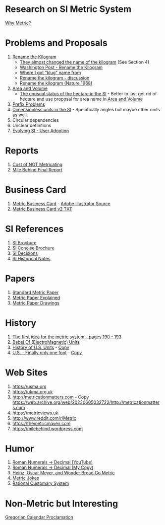
Research on SI Metric System
============================

[Why Metric?](WhyMetric.md)

Problems and Proposals
======================

1. [Rename the Kilogram](proposals/RenameKilogram.txt)
   - [They almost changed the name of the kilogram](proposals/17th-meeting-they-almost-changed-the-name-of-the-kilogram.pdf) (See Section 4)
   - [Washington Post - Rename the Kilogram](https://www.washingtonpost.com/opinions/while-youre-changing-the-kilogram-maybe-change-the-name-too/2017/07/12/19f9501e-6585-11e7-94ab-5b1f0ff459df_story.html)
   - [Where I got "klug" name from](https://www.tapatalk.com/groups/dozensonline/renaming-the-kilogram-t634.html)
   - [Rename the kilogram - discussion](https://www.quora.com/Should-the-kilogram-be-renamed-to-a-unit-without-a-prefix?share=1)
   - [Rename the kilogram (Nature 1968)](https://www.nature.com/articles/218209d0.pdf)
1. [Area and Volume](proposals/AreaAndVolume.md)
   - [The unusual status of the hectare in the SI](research/Brown_2022_Metrologia_59_062101.pdf) - Better to just get rid of hectare and use proposal for area name in [Area and Volume](proposals/AreaAndVolume.md)
1. [Prefix Problems](proposals/Prefixes.md)
1. [Dimensionless units in the SI](research/Mohr_2015_Metrologia_52_40.pdf) - Specifically angles but maybe other units as well.
1. Circular dependencies
1. Unclear definitions
1. [Evolving SI - User Adoption](research/Brown_2020_Metrologia_57_023001.pdf)


Reports
=======

1. [Cost of NOT Metricating](research/CostOfNonMetrication.pdf)
1. [Mile Behind Final Report](reports/MileBehind-sst-final-3.pdf)

Business Card
=============
1. [Metric Business Card](BusinessCard/MetricBusinessCard-v2-only.pdf) - [Adobe Illustrator Source](BusinessCard/MetricBusinessCard-v2-only.ai)
1. [Metric Business Card v2 TXT](MetricBusinessCard/MetricBusinessCard-v2.txt)

SI References
=============

1. [SI Brochure](references/SI-Brochure-9-EN.pdf)
1. [SI Concise Brochure](references/SI-Brochure-9-concise-EN.pdf)
1. [SI Decisions](references/si-brochure-9-App1-EN.pdf)
1. [SI Historical Notes](references/SI-Brochure-9-App4-EN.pdf)


Papers
======

1. [Standard Metric Paper](https://www.cl.cam.ac.uk/~mgk25/iso-paper.html)
1. [Metric Paper Explained](https://www.youtube.com/watch?v=mHeo62B0d0E)
1. [Metric Paper Drawings](https://www.engineeringtoolbox.com/drawings-paper-sheets-sizes-d_349.html)

History
=======

1. [The first idea for the metric system - pages 190 - 193](https://www.google.co.uk/books/edition/An_Essay_Towards_a_Real_Character_and_a/BCCtZjBtiEYC?hl=en&gbpv=1&pg=PA2&printsec=frontcover)
1. [Babel Of (ElectroMagnetic) Units](history/BableOfUnits-1506.01951.pdf)
1. [History of U.S. Units](https://nvlpubs.nist.gov/nistpubs/Legacy/SP/nbsspecialpublication447.pdf) - [Copy](history/nbsspecialpublication447.pdf)
1. [U.S. - Finally only one foot](https://static.tti.tamu.edu/conferences/uesi21/presentations/track-b/dennis.pdf) - [Copy](history/OnlyOneFoot.pdf)

Web Sites
=========

1. https://usma.org
1. https://ukma.org.uk
1. http://metricationmatters.com - Copy https://web.archive.org/web/20230605032722/http://metricationmatters.com
1. https://metricviews.uk
1. http://www.reddit.com/r/Metric
1. https://themetricmaven.com
1. https://milebehind.wordpress.com

Humor
=====

1. [Roman Numerals -> Decimal (YouTube)](https://www.youtube.com/watch?v=fjFaKD9BuOc)
1. [Roman Numerals -> Decimal (My Copy)](humor/the-frantics-roman-numerals.mp4)
1. [Heinz, Oscar Meyer, and Wonder Bread Go Metric](https://heinzhotdogpact.com/)
1. [Metric Jokes](humor/MetricJokes.txt)
1. [Rational Customary System](humor/RationalCustomarySystem.jpg)

Non-Metric but Interesting
==========================

[Gregorian Calendar Proclamation](https://www.fourmilab.ch/documents/calendar/IG_Latin.html)

